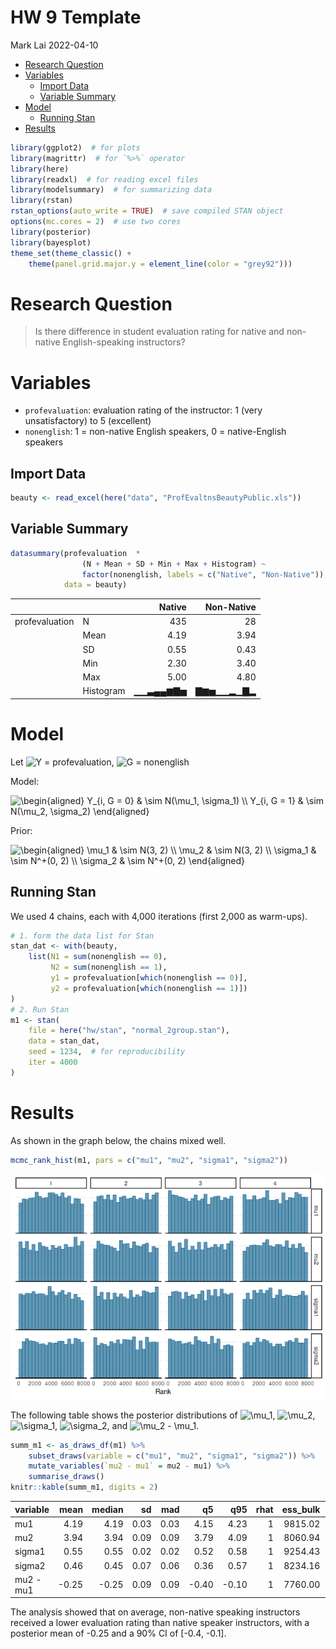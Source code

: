 HW 9 Template
================
Mark Lai
2022-04-10

-   [Research Question](#research-question)
-   [Variables](#variables)
    -   [Import Data](#import-data)
    -   [Variable Summary](#variable-summary)
-   [Model](#model)
    -   [Running Stan](#running-stan)
-   [Results](#results)

``` r
library(ggplot2)  # for plots
library(magrittr)  # for `%>%` operator
library(here)
library(readxl)  # for reading excel files
library(modelsummary)  # for summarizing data
library(rstan)
rstan_options(auto_write = TRUE)  # save compiled STAN object
options(mc.cores = 2)  # use two cores
library(posterior)
library(bayesplot)
theme_set(theme_classic() +
    theme(panel.grid.major.y = element_line(color = "grey92")))
```

# Research Question

> Is there difference in student evaluation rating for native and
> non-native English-speaking instructors?

# Variables

-   `profevaluation`: evaluation rating of the instructor: 1 (very
    unsatisfactory) to 5 (excellent)
-   `nonenglish`: 1 = non-native English speakers, 0 = native-English
    speakers

## Import Data

``` r
beauty <- read_excel(here("data", "ProfEvaltnsBeautyPublic.xls"))
```

## Variable Summary

``` r
datasummary(profevaluation  * 
                (N + Mean + SD + Min + Max + Histogram) ~ 
                factor(nonenglish, labels = c("Native", "Non-Native")),
            data = beauty)
```

|                |           |   Native | Non-Native |
|:---------------|:----------|---------:|-----------:|
| profevaluation | N         |      435 |         28 |
|                | Mean      |     4.19 |       3.94 |
|                | SD        |     0.55 |       0.43 |
|                | Min       |     2.30 |       3.40 |
|                | Max       |     5.00 |       4.80 |
|                | Histogram | ▁▁▃▄▄▆▇▅ |  ▇▆▅▁▁▂▁▇▂ |

# Model

Let
![Y](https://latex.codecogs.com/png.image?%5Cdpi%7B110%7D&space;%5Cbg_white&space;Y "Y")
= profevaluation,
![G](https://latex.codecogs.com/png.image?%5Cdpi%7B110%7D&space;%5Cbg_white&space;G "G")
= nonenglish

Model:

![
  \\begin{aligned}
    Y\_{i, G = 0} & \\sim N(\\mu_1, \\sigma_1) \\\\
    Y\_{i, G = 1} & \\sim N(\\mu_2, \\sigma_2)
  \\end{aligned}
](https://latex.codecogs.com/png.image?%5Cdpi%7B110%7D&space;%5Cbg_white&space;%0A%20%20%5Cbegin%7Baligned%7D%0A%20%20%20%20Y_%7Bi%2C%20G%20%3D%200%7D%20%26%20%5Csim%20N%28%5Cmu_1%2C%20%5Csigma_1%29%20%5C%5C%0A%20%20%20%20Y_%7Bi%2C%20G%20%3D%201%7D%20%26%20%5Csim%20N%28%5Cmu_2%2C%20%5Csigma_2%29%0A%20%20%5Cend%7Baligned%7D%0A "
  \begin{aligned}
    Y_{i, G = 0} & \sim N(\mu_1, \sigma_1) \\
    Y_{i, G = 1} & \sim N(\mu_2, \sigma_2)
  \end{aligned}
")

Prior:

![
  \\begin{aligned}
    \\mu_1 & \\sim N(3, 2) \\\\
    \\mu_2 & \\sim N(3, 2) \\\\
    \\sigma_1 & \\sim N^+(0, 2) \\\\
    \\sigma_2 & \\sim N^+(0, 2)
  \\end{aligned}
](https://latex.codecogs.com/png.image?%5Cdpi%7B110%7D&space;%5Cbg_white&space;%0A%20%20%5Cbegin%7Baligned%7D%0A%20%20%20%20%5Cmu_1%20%26%20%5Csim%20N%283%2C%202%29%20%5C%5C%0A%20%20%20%20%5Cmu_2%20%26%20%5Csim%20N%283%2C%202%29%20%5C%5C%0A%20%20%20%20%5Csigma_1%20%26%20%5Csim%20N%5E%2B%280%2C%202%29%20%5C%5C%0A%20%20%20%20%5Csigma_2%20%26%20%5Csim%20N%5E%2B%280%2C%202%29%0A%20%20%5Cend%7Baligned%7D%0A "
  \begin{aligned}
    \mu_1 & \sim N(3, 2) \\
    \mu_2 & \sim N(3, 2) \\
    \sigma_1 & \sim N^+(0, 2) \\
    \sigma_2 & \sim N^+(0, 2)
  \end{aligned}
")

## Running Stan

We used 4 chains, each with 4,000 iterations (first 2,000 as warm-ups).

``` r
# 1. form the data list for Stan
stan_dat <- with(beauty,
    list(N1 = sum(nonenglish == 0),
         N2 = sum(nonenglish == 1),
         y1 = profevaluation[which(nonenglish == 0)],
         y2 = profevaluation[which(nonenglish == 1)])
)
# 2. Run Stan
m1 <- stan(
    file = here("hw/stan", "normal_2group.stan"),
    data = stan_dat,
    seed = 1234,  # for reproducibility
    iter = 4000
)
```

# Results

As shown in the graph below, the chains mixed well.

``` r
mcmc_rank_hist(m1, pars = c("mu1", "mu2", "sigma1", "sigma2"))
```

![](hw9_template_files/figure-gfm/rank-hist-m1-1.png)<!-- -->

The following table shows the posterior distributions of
![\\mu_1](https://latex.codecogs.com/png.image?%5Cdpi%7B110%7D&space;%5Cbg_white&space;%5Cmu_1 "\mu_1"),
![\\mu_2](https://latex.codecogs.com/png.image?%5Cdpi%7B110%7D&space;%5Cbg_white&space;%5Cmu_2 "\mu_2"),
![\\sigma_1](https://latex.codecogs.com/png.image?%5Cdpi%7B110%7D&space;%5Cbg_white&space;%5Csigma_1 "\sigma_1"),
![\\sigma_2](https://latex.codecogs.com/png.image?%5Cdpi%7B110%7D&space;%5Cbg_white&space;%5Csigma_2 "\sigma_2"),
and
![\\mu_2 - \\mu_1](https://latex.codecogs.com/png.image?%5Cdpi%7B110%7D&space;%5Cbg_white&space;%5Cmu_2%20-%20%5Cmu_1 "\mu_2 - \mu_1").

``` r
summ_m1 <- as_draws_df(m1) %>%
    subset_draws(variable = c("mu1", "mu2", "sigma1", "sigma2")) %>%
    mutate_variables(`mu2 - mu1` = mu2 - mu1) %>%
    summarise_draws()
knitr::kable(summ_m1, digits = 2)
```

<table>
<thead>
<tr>
<th style="text-align:left;">
variable
</th>
<th style="text-align:right;">
mean
</th>
<th style="text-align:right;">
median
</th>
<th style="text-align:right;">
sd
</th>
<th style="text-align:right;">
mad
</th>
<th style="text-align:right;">
q5
</th>
<th style="text-align:right;">
q95
</th>
<th style="text-align:right;">
rhat
</th>
<th style="text-align:right;">
ess_bulk
</th>
<th style="text-align:right;">
ess_tail
</th>
</tr>
</thead>
<tbody>
<tr>
<td style="text-align:left;">
mu1
</td>
<td style="text-align:right;">
4.19
</td>
<td style="text-align:right;">
4.19
</td>
<td style="text-align:right;">
0.03
</td>
<td style="text-align:right;">
0.03
</td>
<td style="text-align:right;">
4.15
</td>
<td style="text-align:right;">
4.23
</td>
<td style="text-align:right;">
1
</td>
<td style="text-align:right;">
9815.02
</td>
<td style="text-align:right;">
5526.92
</td>
</tr>
<tr>
<td style="text-align:left;">
mu2
</td>
<td style="text-align:right;">
3.94
</td>
<td style="text-align:right;">
3.94
</td>
<td style="text-align:right;">
0.09
</td>
<td style="text-align:right;">
0.09
</td>
<td style="text-align:right;">
3.79
</td>
<td style="text-align:right;">
4.09
</td>
<td style="text-align:right;">
1
</td>
<td style="text-align:right;">
8060.94
</td>
<td style="text-align:right;">
5497.07
</td>
</tr>
<tr>
<td style="text-align:left;">
sigma1
</td>
<td style="text-align:right;">
0.55
</td>
<td style="text-align:right;">
0.55
</td>
<td style="text-align:right;">
0.02
</td>
<td style="text-align:right;">
0.02
</td>
<td style="text-align:right;">
0.52
</td>
<td style="text-align:right;">
0.58
</td>
<td style="text-align:right;">
1
</td>
<td style="text-align:right;">
9254.43
</td>
<td style="text-align:right;">
6005.89
</td>
</tr>
<tr>
<td style="text-align:left;">
sigma2
</td>
<td style="text-align:right;">
0.46
</td>
<td style="text-align:right;">
0.45
</td>
<td style="text-align:right;">
0.07
</td>
<td style="text-align:right;">
0.06
</td>
<td style="text-align:right;">
0.36
</td>
<td style="text-align:right;">
0.57
</td>
<td style="text-align:right;">
1
</td>
<td style="text-align:right;">
8234.16
</td>
<td style="text-align:right;">
5538.75
</td>
</tr>
<tr>
<td style="text-align:left;">
mu2 - mu1
</td>
<td style="text-align:right;">
-0.25
</td>
<td style="text-align:right;">
-0.25
</td>
<td style="text-align:right;">
0.09
</td>
<td style="text-align:right;">
0.09
</td>
<td style="text-align:right;">
-0.40
</td>
<td style="text-align:right;">
-0.10
</td>
<td style="text-align:right;">
1
</td>
<td style="text-align:right;">
7760.00
</td>
<td style="text-align:right;">
5688.86
</td>
</tr>
</tbody>
</table>

The analysis showed that on average, non-native speaking instructors
received a lower evaluation rating than native speaker instructors, with
a posterior mean of -0.25 and a 90% CI of \[-0.4, -0.1\].
